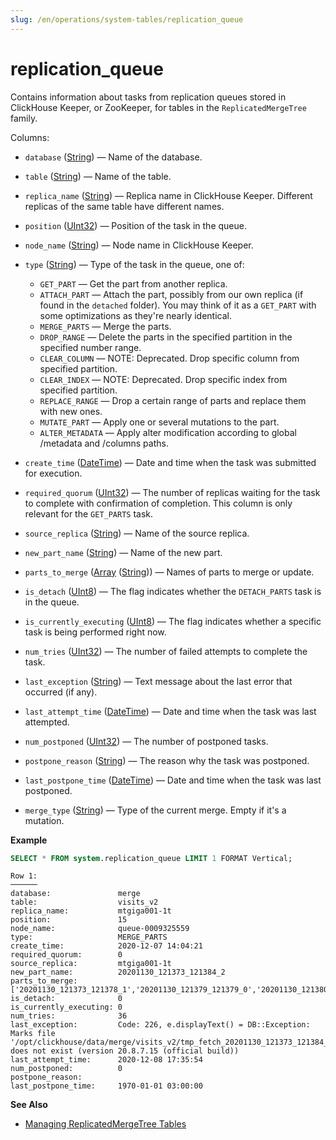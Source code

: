 ```yaml
---
slug: /en/operations/system-tables/replication_queue
---
```

# replication_queue

Contains information about tasks from replication queues stored in ClickHouse Keeper, or ZooKeeper, for tables in the `ReplicatedMergeTree` family.

Columns:

- `database` ([String](../../sql-reference/data-types/string.md)) — Name of the database.

- `table` ([String](../../sql-reference/data-types/string.md)) — Name of the table.

- `replica_name` ([String](../../sql-reference/data-types/string.md)) — Replica name in ClickHouse Keeper. Different replicas of the same table have different names.

- `position` ([UInt32](../../sql-reference/data-types/int-uint.md)) — Position of the task in the queue.

- `node_name` ([String](../../sql-reference/data-types/string.md)) — Node name in ClickHouse Keeper.

- `type` ([String](../../sql-reference/data-types/string.md)) — Type of the task in the queue, one of:

    - `GET_PART` — Get the part from another replica.
    - `ATTACH_PART` — Attach the part, possibly from our own replica (if found in the `detached` folder). You may think of it as a `GET_PART` with some optimizations as they're nearly identical.
    - `MERGE_PARTS` — Merge the parts.
    - `DROP_RANGE` — Delete the parts in the specified partition in the specified number range.
    - `CLEAR_COLUMN` — NOTE: Deprecated. Drop specific column from specified partition.
    - `CLEAR_INDEX` — NOTE: Deprecated. Drop specific index from specified partition.
    - `REPLACE_RANGE` — Drop a certain range of parts and replace them with new ones.
    - `MUTATE_PART` — Apply one or several mutations to the part.
    - `ALTER_METADATA` — Apply alter modification according to global /metadata and /columns paths.

- `create_time` ([DateTime](../../sql-reference/data-types/datetime.md)) — Date and time when the task was submitted for execution.

- `required_quorum` ([UInt32](../../sql-reference/data-types/int-uint.md)) — The number of replicas waiting for the task to complete with confirmation of completion. This column is only relevant for the `GET_PARTS` task.

- `source_replica` ([String](../../sql-reference/data-types/string.md)) — Name of the source replica.

- `new_part_name` ([String](../../sql-reference/data-types/string.md)) — Name of the new part.

- `parts_to_merge` ([Array](../../sql-reference/data-types/array.md) ([String](../../sql-reference/data-types/string.md))) — Names of parts to merge or update.

- `is_detach` ([UInt8](../../sql-reference/data-types/int-uint.md)) — The flag indicates whether the `DETACH_PARTS` task is in the queue.

- `is_currently_executing` ([UInt8](../../sql-reference/data-types/int-uint.md)) — The flag indicates whether a specific task is being performed right now.

- `num_tries` ([UInt32](../../sql-reference/data-types/int-uint.md)) — The number of failed attempts to complete the task.

- `last_exception` ([String](../../sql-reference/data-types/string.md)) — Text message about the last error that occurred (if any).

- `last_attempt_time` ([DateTime](../../sql-reference/data-types/datetime.md)) — Date and time when the task was last attempted.

- `num_postponed` ([UInt32](../../sql-reference/data-types/int-uint.md)) — The number of postponed tasks.

- `postpone_reason` ([String](../../sql-reference/data-types/string.md)) — The reason why the task was postponed.

- `last_postpone_time` ([DateTime](../../sql-reference/data-types/datetime.md)) — Date and time when the task was last postponed.

- `merge_type` ([String](../../sql-reference/data-types/string.md)) — Type of the current merge. Empty if it's a mutation.

**Example**

``` sql
SELECT * FROM system.replication_queue LIMIT 1 FORMAT Vertical;
```

``` text
Row 1:
──────
database:               merge
table:                  visits_v2
replica_name:           mtgiga001-1t
position:               15
node_name:              queue-0009325559
type:                   MERGE_PARTS
create_time:            2020-12-07 14:04:21
required_quorum:        0
source_replica:         mtgiga001-1t
new_part_name:          20201130_121373_121384_2
parts_to_merge:         ['20201130_121373_121378_1','20201130_121379_121379_0','20201130_121380_121380_0','20201130_121381_121381_0','20201130_121382_121382_0','20201130_121383_121383_0','20201130_121384_121384_0']
is_detach:              0
is_currently_executing: 0
num_tries:              36
last_exception:         Code: 226, e.displayText() = DB::Exception: Marks file '/opt/clickhouse/data/merge/visits_v2/tmp_fetch_20201130_121373_121384_2/CounterID.mrk' does not exist (version 20.8.7.15 (official build))
last_attempt_time:      2020-12-08 17:35:54
num_postponed:          0
postpone_reason:
last_postpone_time:     1970-01-01 03:00:00
```

**See Also**

- [Managing ReplicatedMergeTree Tables](../../sql-reference/statements/system.md#query-language-system-replicated)
